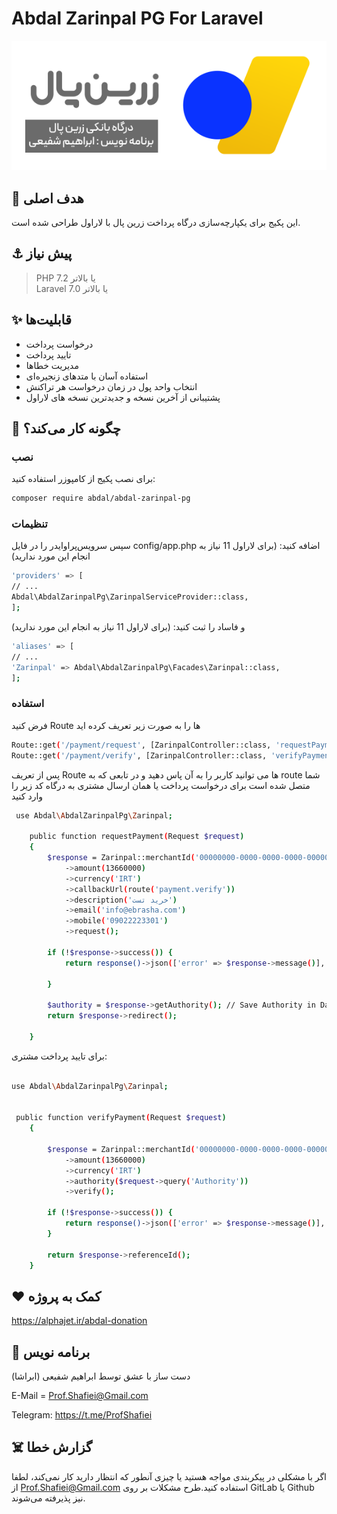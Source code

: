 # Abdal Zarinpal PG For Laravel
 
<div style="text-align: center;">
  <img src="resources/img/zlogo.png?raw=true" alt="Abdal Zarinpal PG For Laravel" />
</div>

 ## 💎 هدف اصلی
این پکیج برای یکپارچه‌سازی درگاه پرداخت زرین پال با لاراول طراحی شده است.

## ⚓ پیش نیاز
> PHP 7.2 یا بالاتر  
> Laravel 7.0 یا بالاتر

## ✨ قابلیت‌ها

- درخواست پرداخت
- تایید پرداخت
- مدیریت خطاها
- استفاده آسان با متدهای زنجیره‌ای
- انتخاب واحد پول در زمان درخواست هر تراکنش
- پشتیبانی از آخرین نسخه  و جدیدترین نسخه های لاراول

## 📝 چگونه کار می‌کند؟

### نصب
برای نصب پکیج از کامپوزر استفاده کنید:
```bash
composer require abdal/abdal-zarinpal-pg
```

### تنظیمات

سپس سرویس‌پراوایدر را در فایل config/app.php اضافه کنید: (برای لاراول 11 نیاز به انجام این مورد ندارید) 
```bash
'providers' => [
// ...
Abdal\AbdalZarinpalPg\ZarinpalServiceProvider::class,
];
```
و فاساد را ثبت کنید: (برای لاراول 11 نیاز به انجام این مورد ندارید) 
```bash
'aliases' => [
// ...
'Zarinpal' => Abdal\AbdalZarinpalPg\Facades\Zarinpal::class,
];
```
### استفاده
فرض کنید  Route ها را به صورت زیر تعریف کرده اید
```bash
Route::get('/payment/request', [ZarinpalController::class, 'requestPayment'])->name('payment.request');
Route::get('/payment/verify', [ZarinpalController::class, 'verifyPayment'])->name('payment.verify');
```

پس از تعریف  Route  ها می توانید کاربر را به آن پاس دهید و در تابعی که به  route شما متصل شده است برای درخواست پرداخت یا همان ارسال مشتری به درگاه کد زیر را وارد کنید

```bash
 use Abdal\AbdalZarinpalPg\Zarinpal;

    public function requestPayment(Request $request)
    {
        $response = Zarinpal::merchantId('00000000-0000-0000-0000-000000000000')
            ->amount(13660000)
            ->currency('IRT')
            ->callbackUrl(route('payment.verify'))
            ->description('خرید تست')
            ->email('info@ebrasha.com')
            ->mobile('09022223301')
            ->request();

        if (!$response->success()) {
            return response()->json(['error' => $response->message()], 400);

        }

        $authority = $response->getAuthority(); // Save Authority in Database
        return $response->redirect();

    }

```

برای تایید پرداخت مشتری:
```bash

use Abdal\AbdalZarinpalPg\Zarinpal;


 public function verifyPayment(Request $request)
    {

        $response = Zarinpal::merchantId('00000000-0000-0000-0000-000000000000')
            ->amount(13660000)
            ->currency('IRT')
            ->authority($request->query('Authority'))
            ->verify();

        if (!$response->success()) {
            return response()->json(['error' => $response->message()], 400);
        }

        return $response->referenceId();
    }
```
## ❤️ کمک به پروژه

https://alphajet.ir/abdal-donation

## 🤵 برنامه نویس
دست ساز با عشق توسط ابراهیم شفیعی (ابراشا)

E-Mail = Prof.Shafiei@Gmail.com

Telegram: https://t.me/ProfShafiei

## ☠️ گزارش خطا

اگر با مشکلی در پیکربندی مواجه هستید یا چیزی آنطور که انتظار دارید کار نمی‌کند، لطفا از Prof.Shafiei@Gmail.com استفاده کنید.طرح مشکلات بر روی  GitLab یا Github نیز پذیرفته می‌شوند.

